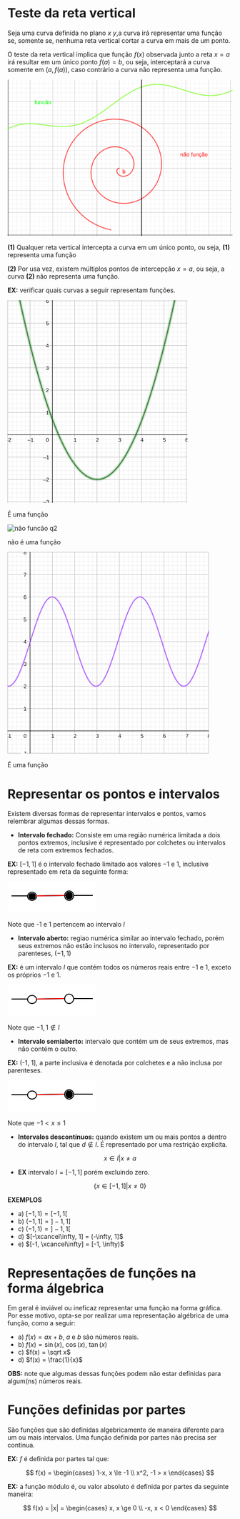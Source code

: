  <script>
  MathJax = {
    tex: {inlineMath: [['$', '$'], ['\\(', '\\)']]}
  };
  </script>
  <script id="MathJax-script" async src="https://cdn.jsdelivr.net/npm/mathjax@3/es5/tex-chtml.js"></script>
# Teste da reta vertical


Seja uma curva definida no plano $x$ $y$,a curva irá representar uma função se, somente se, nenhuma reta vertical cortar a curva em mais de um ponto.

O teste da reta vertical implica que função $f(x)$ observada junto a reta $x=a$ irá resultar em um único ponto $f(a)=b$, ou seja, interceptará a curva somente em $(a, f(a))$, caso contrário a curva não representa uma função.

![função e não função](./res/funcao-nao-funcao.png)

**(1)** Qualquer reta vertical intercepta a curva em um único ponto, ou seja, **(1)** representa uma função

**(2)** Por usa vez, existem múltiplos pontos de intercepção $x=a$, ou seja, a curva **(2)** não representa uma função.

**EX:** verificar quais curvas a seguir representam funções.

![funcão q1](./res/funcao-q1.png)

É uma função

![não funcão q2](./res/funcao-q2.png)

não é uma função

![funcão q3](./res/funcao-q3.png)

É uma função

# Representar os pontos e intervalos

Existem diversas formas de representar intervalos e pontos, vamos relembrar algumas dessas formas.

- **Intervalo fechado:** Consiste em uma região numérica limitada a dois pontos extremos, inclusive é representado por colchetes ou intervalos de reta com extremos fechados.


**EX:** $[-1, 1]$ é o intervalo fechado limitado aos valores $-1$ e $1$, inclusive representado em reta da seguinte forma:

![intervalo fechado](./res/intervalo-fechado.png)

Note que -1 e 1 pertencem ao intervalo $I$

- **Intervalo aberto:** regiao numérica similar ao intervalo fechado, porém seus extremos não estão inclusos no intervalo, representado por parenteses, $(-1, 1)$

**EX:** é um intervalo $I$ que contém todos os números reais entre $-1$ e $1$, exceto os próprios $-1$ e $1$.

![intervalo aberto](./res/intervalo-aberto.png)

Note que $-1, 1 \notin I$

- **Intervalo semiaberto:** intervalo que contém um de seus extremos, mas não contém o outro.

**EX:** (-1, 1], a parte inclusiva é denotada por colchetes e a não inclusa por parenteses.

![intervalo semiaberto](./res/intervalo-semiaberto.png)

Note que $-1 \lt x \le  1$

- **Intervalos descontínuos:** quando existem um ou mais pontos a dentro do intervalo $I$, tal que $d \notin I$. É representado por uma restrição explicita.

$$x \in I | x \ne a$$

- **EX** intervalo $I = [-1, 1]$ porém excluindo zero.

$$\{x \in [-1, 1] | x \ne 0\}$$

**EXEMPLOS**
- a) $[-1, 1) = [-1, 1[$ 
- b) $(-1, 1] = ]-1, 1]$
- c) $(-1, 1) = ]-1, 1[$
- d) $[-\xcancel\infty, 1] = (-\infty, 1]$
- e) $[-1, \xcancel\infty] = [-1, \infty)$

# Representações de funções na forma álgebrica

Em geral é inviável ou ineficaz representar uma função na forma gráfica. Por esse motivo, opta-se por realizar uma representação algébrica de uma  função, como a seguir:

- a) $f(x) = ax + b$, $a$ e $b$ são números reais.
- b) $f(x) = \sin(x)$, $\cos(x)$, $\tan(x)$
- c) $f(x) = \sqrt x$
- d) $f(x) = \frac{1}{x}$

**OBS:** note que algumas dessas funções podem não estar definidas para algum(ns) números reais.

# Funções definidas por partes

São funções que são definidas algebricamente de maneira diferente para um ou mais intervalos. Uma função definida por partes não precisa ser continua.

**EX:** $f$ é definida por partes tal que:

$$
f(x) = 
	\begin{cases}
	 1-x, x \le -1 \\
	 x^2, -1 > x
	 \end{cases}
$$

**EX:** a função módulo é, ou valor absoluto é definida por partes da seguinte maneira:

$$
f(x) = |x| = \begin{cases}
	x, x \ge 0 \\
	-x, x < 0
	\end{cases}
$$
